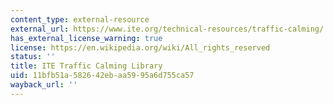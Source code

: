 ```yaml
---
content_type: external-resource
external_url: https://www.ite.org/technical-resources/traffic-calming/
has_external_license_warning: true
license: https://en.wikipedia.org/wiki/All_rights_reserved
status: ''
title: ITE Traffic Calming Library
uid: 11bfb51a-5826-42eb-aa59-95a6d755ca57
wayback_url: ''
---
```

